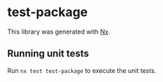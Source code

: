 # test-package

This library was generated with [Nx](https://nx.dev).

## Running unit tests

Run `nx test test-package` to execute the unit tests.
